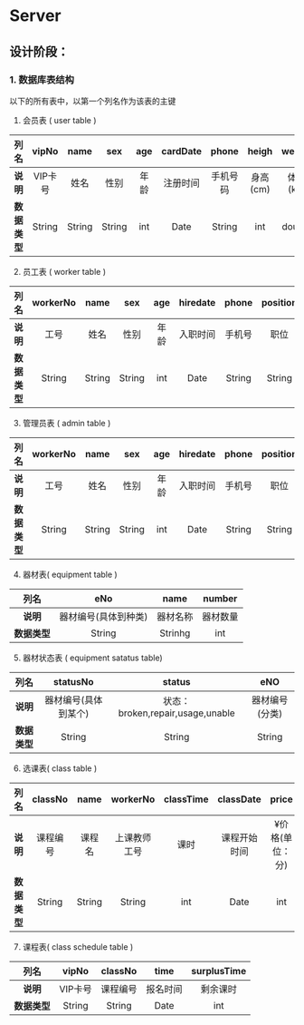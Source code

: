 # Server

## 设计阶段：


### 1. 数据库表结构
以下的所有表中，以第一个列名作为该表的主键
1. 会员表 ( user table )

| **列名** | vipNo | name | sex | age | cardDate | phone | heigh | weight | pwd |
| :----: | :----: | :----: | :----: | :----: | :----: | :----: | :----: | :----: | :----: |
| **说明** | VIP卡号 | 姓名 | 性别 | 年龄 | 注册时间 | 手机号码 | 身高(cm) | 体重(kg) |  密码 |
| **数据类型** | String | String | String | int | Date | String | int | double | String(MD5) |


2. 员工表 ( worker table )

| **列名** | workerNo | name | sex | age | hiredate | phone | position | info | pwd |
| :----: | :----: | :----: | :----: | :----: | :----: | :----: | :----: | :----: | :----: |
| **说明** | 工号 | 姓名 | 性别 | 年龄 | 入职时间 | 手机号 | 职位 | 备注信息 | 密码 |
| **数据类型** | String | String | String | int | Date | String | String | String | String(MD5) |


3. 管理员表 ( admin table )

| **列名** | workerNo | name | sex | age | hiredate | phone | position | info | pwd |
| :----: | :----: | :----: | :----: | :----: | :----: | :----: | :----: | :----: | :----: |
| **说明** | 工号 | 姓名 | 性别 | 年龄 | 入职时间 | 手机号 | 职位 | 备注信息 | 密码 |
| **数据类型** | String | String | String | int | Date | String | String | String | String(MD5) |


4. 器材表( equipment table )

| **列名** | eNo | name | number |
| :----: | :----: | :----: | :----: |
| **说明** | 器材编号(具体到种类) | 器材名称 | 器材数量 |
| **数据类型** | String | Strinhg | int |

5. 器材状态表 ( equipment satatus table)

| **列名** | statusNo | status | eNO |
| :----: | :----: | :----: | :----: |
| **说明** | 器材编号(具体到某个) | 状态：broken,repair,usage,unable | 器材编号(分类) |
| **数据类型** | String | String | String |


6. 选课表( class table )

| **列名** | classNo | name | workerNo | classTime | classDate | price |
| :----: | :----: | :----: | :----: | :----: | :----: | :----: |
| **说明** | 课程编号 | 课程名 | 上课教师工号 | 课时 | 课程开始时间 | ¥价格(单位：分) |
| **数据类型** | String | String | String | int | Date | int |


7. 课程表( class schedule table )

| **列名** | vipNo | classNo | time | surplusTime |
| :----: | :----: | :----: | :----: | :----: |
| **说明** | VIP卡号 | 课程编号 | 报名时间 | 剩余课时 |
| **数据类型** | String | String | Date | int |
